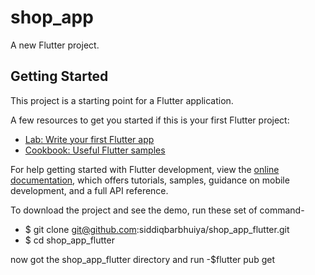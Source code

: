 # shop_app

A new Flutter project.

## Getting Started

This project is a starting point for a Flutter application.

A few resources to get you started if this is your first Flutter project:

- [Lab: Write your first Flutter app](https://docs.flutter.dev/get-started/codelab)
- [Cookbook: Useful Flutter samples](https://docs.flutter.dev/cookbook)

For help getting started with Flutter development, view the
[online documentation](https://docs.flutter.dev/), which offers tutorials,
samples, guidance on mobile development, and a full API reference.

To download the project and see the demo, run these set of command-

- $ git clone git@github.com:siddiqbarbhuiya/shop_app_flutter.git
- $ cd shop_app_flutter

now got the shop_app_flutter directory and run
-$flutter pub get